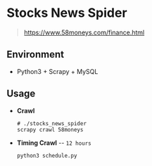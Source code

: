 # Stocks News Spider


> https://www.58moneys.com/finance.html

## Environment
* Python3 + Scrapy + MySQL

## Usage

* **Crawl**
    ```shell
    # ./stocks_news_spider
    scrapy crawl 58moneys
    ```
* **Timing Crawl** -- `12 hours`
    ```shell
    python3 schedule.py
    ```
